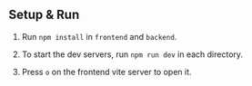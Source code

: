 ## Setup & Run

1. Run `npm install` in `frontend` and `backend`.

2. To start the dev servers, run `npm run dev` in each directory.

3. Press `o` on the frontend vite server to open it.
